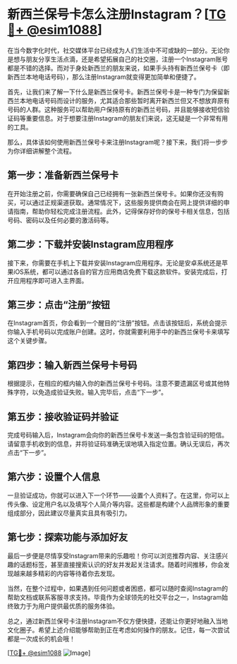 # 新西兰保号卡怎么注册Instagram？[[TG💪+ @esim1088](https://t.me/s/esim1088)]

在当今数字化时代，社交媒体平台已经成为人们生活中不可或缺的一部分。无论你是想与朋友分享生活点滴，还是希望拓展自己的社交圈，注册一个Instagram账号都是不错的选择。而对于身处新西兰的朋友来说，如果手头持有新西兰保号卡（即新西兰本地电话号码），那么注册Instagram就变得更加简单和便捷了。

首先，让我们来了解一下什么是新西兰保号卡。新西兰保号卡是一种专门为保留新西兰本地电话号码而设计的服务，尤其适合那些暂时离开新西兰但又不想放弃原有号码的人群。这种服务可以帮助用户保持原有的新西兰号码，并且能够接收短信验证码等重要信息。对于想要注册Instagram的朋友们来说，这无疑是一个非常有用的工具。

那么，具体该如何使用新西兰保号卡来注册Instagram呢？接下来，我们将一步步为你详细讲解整个流程。

## 第一步：准备新西兰保号卡

在开始注册之前，你需要确保自己已经拥有一张新西兰保号卡。如果你还没有购买，可以通过正规渠道获取。通常情况下，这些服务提供商会在网上提供详细的申请指南，帮助你轻松完成注册流程。此外，记得保存好你的保号卡相关信息，包括号码、密码以及任何必要的激活码等。

## 第二步：下载并安装Instagram应用程序

接下来，你需要在手机上下载并安装Instagram应用程序。无论是安卓系统还是苹果iOS系统，都可以通过各自的官方应用商店免费下载这款软件。安装完成后，打开应用程序即可进入主界面。

## 第三步：点击“注册”按钮

在Instagram首页，你会看到一个醒目的“注册”按钮。点击该按钮后，系统会提示你输入手机号码以完成账户创建。这时，你就需要利用手中的新西兰保号卡来填写这个关键步骤。

## 第四步：输入新西兰保号卡号码

根据提示，在相应的框内输入你的新西兰保号卡号码。注意不要遗漏区号或其他特殊字符，以免造成验证失败。输入完毕后，点击“下一步”。

## 第五步：接收验证码并验证

完成号码输入后，Instagram会向你的新西兰保号卡发送一条包含验证码的短信。请留意手机收到的信息，并将验证码准确无误地填入指定位置。确认无误后，再次点击“下一步”。

## 第六步：设置个人信息

一旦验证成功，你就可以进入下一个环节——设置个人资料了。在这里，你可以上传头像、设定用户名以及填写个人简介等内容。这些都是构建个人品牌形象的重要组成部分，因此建议尽量真实且具有吸引力。

## 第七步：探索功能与添加好友

最后一步便是尽情享受Instagram带来的乐趣啦！你可以浏览推荐内容、关注感兴趣的话题标签，甚至直接搜索认识的好友并发起关注请求。随着时间推移，你会发现越来越多精彩的内容等待着你去发现。

当然，在整个过程中，如果遇到任何问题或者困惑，都可以随时查阅Instagram的帮助文档或联系客服寻求支持。毕竟作为全球领先的社交平台之一，Instagram始终致力于为用户提供最优质的服务体验。

总之，通过新西兰保号卡注册Instagram不仅方便快捷，还能让你更好地融入当地文化圈子。希望上述介绍能够帮助到正在考虑如何操作的朋友。记住，每一次尝试都是一次成长的机会哦！

[[TG💪+ @esim1088](https://t.me/s/esim1088) ![Image](https://i.postimg.cc/4NQfJmqS/Snipaste-2025-05-13-00-14-12.png)]